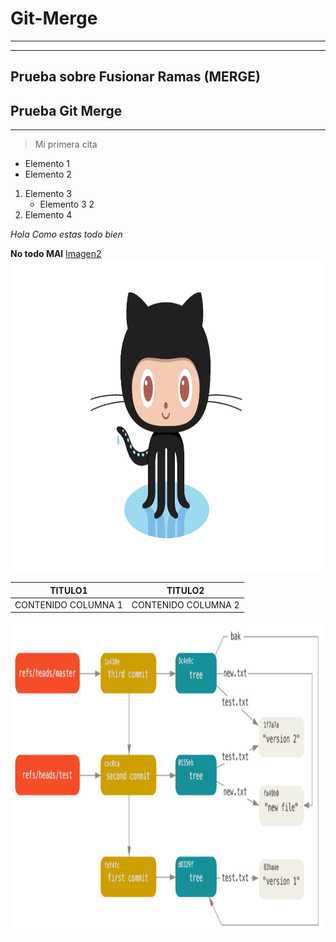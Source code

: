 # Git-Merge
----------------------
----------------------
Prueba sobre Fusionar Ramas (MERGE)
------------------------
## Prueba Git Merge
---
> Mi primera cita

- Elemento 1
- Elemento 2
1. Elemento 3
    - Elemento 3 2
2. Elemento 4

*Hola Como estas todo bien*

**No todo MAl**
[Imagen2]("/Imagenes/imagen2.png")
<img src="Imagenes/imagen3.png" width="500" height="500" />

| TITULO1| TITULO2|
| ----- | ---- |
| CONTENIDO COLUMNA 1 | CONTENIDO COLUMNA 2 |

<img src="Imagenes/imagen2.png" width="500" height="500" />
